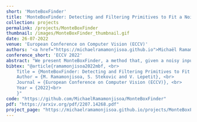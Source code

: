 ```yaml
---
short: 'MonteBoxFinder'
title: 'MonteBoxFinder: Detecting and Filtering Primitives to Fit a Noisy Point Cloud'
collection: projects
permalink: /projects/MonteBoxFinder
thumbnail: /images/MonteBoxFinder_thumbnail.gif
date: 26-07-2022
venue: 'European Conference on Computer Vision (ECCV)'
authors: '<a href="https://michaelramamonjisoa.github.io">Michaël Ramamonjisoa</a>, <a href="https://www.tugraz.at/institute/icg/research/team-lepetit/people/sinisa-stekovic/">Sinisa Stekovic</a> and <a href="https://vincentlepetit.github.io">Vincent Lepetit</a>'
conference_short: 'ECCV 2022'
abstract: "We present MonteBoxFinder, a method that, given a noisy input point cloud, fits cuboids to the input scene. Our primary contribution is a discrete optimization algorithm that, from a dense set of initially detected cuboids, is able to efficiently filter good boxes from the noisy ones. Inspired by recent applications of MCTS to scene understanding problems, we develop a stochastic algorithm that is, by design, more efficient for our task. Indeed, the quality of a fit for a cuboid arrangement is invariant to the order in which the cuboids are added into the scene. We develop several search baselines for our problem and demonstrate, on the ScanNet dataset, that our approach is more efficient and precise. Finally, we strongly believe that our core algorithm is very general and that it could be extended to many other problems in 3D scene understanding."
bibtex: "@article{ramamonjisoa2022mbf, <br>
    Title = {MonteBoxFinder: Detecting and Filtering Primitives to Fit a Noisy Point Cloud}, <br>
    Author = {M. Ramamonjisoa, S. Stekovic and V. Lepetit}, <br>
    Journal = {European Conference on Computer Vision (ECCV)}, <br>
    Year = {2022}<br>
    }"
code: "https://github.com/MichaelRamamonjisoa/MonteBoxFinder"
pdf: "https://arxiv.org/pdf/2207.14268.pdf"
project_page: "https://michaelramamonjisoa.github.io/projects/MonteBoxFinder"
---
```


